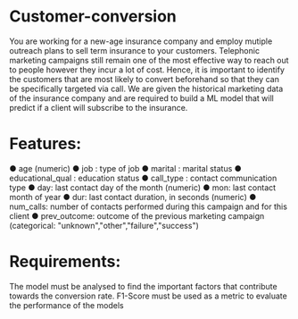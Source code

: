 # Customer-conversion

You are working for a new-age insurance company and employ mutiple outreach plans to sell term insurance to your customers. Telephonic marketing campaigns still remain one of the most effective way to reach out to people however they incur a lot of cost. Hence, it is important to identify the customers that are most likely to convert beforehand so that they can be specifically targeted via call. We are given the historical marketing data of the insurance company and are required to build a ML model that will predict if a client will subscribe to the insurance.

# Features:

● age (numeric) ● job : type of job ● marital : marital status ● educational_qual : education status ● call_type : contact communication type ● day: last contact day of the month (numeric) ● mon: last contact month of year ● dur: last contact duration, in seconds (numeric) ● num_calls: number of contacts performed during this campaign and for this client ● prev_outcome: outcome of the previous marketing campaign (categorical: "unknown","other","failure","success")

# Requirements:

The model must be analysed to find the important factors that contribute towards the conversion rate. F1-Score must be used as a metric to evaluate the performance of the models
